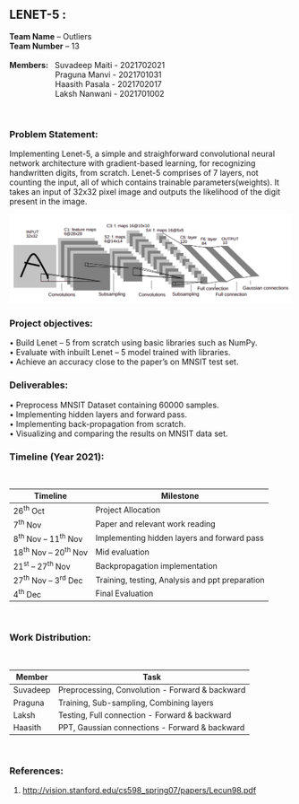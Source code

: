## LENET-5 :</br>
__Team Name__ – Outliers</br>
__Team Number__ – 13</br>
</br>
__Members:__ &nbsp;&nbsp;Suvadeep Maiti - 2021702021</br>
&emsp; &emsp;&emsp; &emsp; &emsp;Praguna Manvi - 2021701031</br>
&emsp; &emsp;&emsp; &emsp; &emsp;Haasith Pasala - 2021702017</br>
&emsp; &emsp;&emsp; &emsp; &emsp;Laksh Nanwani - 2021701002</br>

</br>

### Problem Statement: </br>

Implementing Lenet-5, a simple and straighforward convolutional neural network architecture with gradient-based learning, for recognizing handwritten digits, from scratch. Lenet-5 comprises of 7 layers, not counting the input, all of which contains trainable parameters(weights). It takes an input of 32x32 pixel image and outputs the likelihood of the digit present in the image.

<img src="lenet.png" alt="Lenet-5" />

### Project objectives:</br>
• Build Lenet – 5 from scratch using basic libraries such as NumPy.</br>
• Evaluate with inbuilt Lenet – 5 model trained with libraries.</br>
• Achieve an accuracy close to the paper’s on MNSIT test set.</br>
### Deliverables:</br>
• Preprocess MNSIT Dataset containing 60000 samples.</br>
• Implementing hidden layers and forward pass.</br>
• Implementing back-propagation from scratch.</br>
• Visualizing and comparing the results on MNSIT data set.</br>
### Timeline (Year 2021):</br>
</br>

| Timeline | Milestone |
| ------------- | ------------- |
| 26<sup>th</sup> Oct  | Project Allocation  |
| 7<sup>th</sup> Nov  | Paper and relevant work reading  |
| 8<sup>th</sup> Nov – 11<sup>th</sup> Nov  | Implementing hidden layers and forward pass |
| 18<sup>th</sup> Nov – 20<sup>th</sup> Nov  | Mid evaluation  |
| 21<sup>st</sup> – 27<sup>th</sup> Nov  | Backpropagation implementation  |
| 27<sup>th</sup> Nov – 3<sup>rd</sup> Dec  | Training, testing, Analysis and ppt preparation  |
| 4<sup>th</sup> Dec  | Final Evaluation  |

</br>

### Work Distribution:</br>
</br>

| Member | Task |
| ------------- | ------------- |
| Suvadeep | Preprocessing, Convolution - Forward & backward |
| Praguna  | Training, Sub-sampling, Combining layers |
| Laksh | Testing, Full connection - Forward & backward |
| Haasith | PPT, Gaussian connections - Forward & backward  |

</br>

### References:</br>
1. http://vision.stanford.edu/cs598_spring07/papers/Lecun98.pdf</br>
